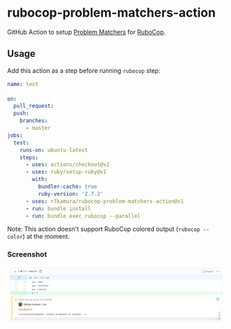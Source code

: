 # rubocop-problem-matchers-action

GitHub Action to setup [Problem Matchers](https://github.com/actions/toolkit/blob/1cc56db0ff126f4d65aeb83798852e02a2c180c3/docs/problem-matchers.md) for [RuboCop](https://github.com/rubocop-hq/rubocop).

## Usage

Add this action as a step before running `rubocop` step:

```yaml
name: test

on:
  pull_request:
  push:
    branches:
      - master
jobs:
  test:
    runs-on: ubuntu-latest
    steps:
      - uses: actions/checkout@v2
      - uses: ruby/setup-ruby@v1
        with:
          bundler-cache: true
          ruby-version: '2.7.2'
      - uses: r7kamura/rubocop-problem-matchers-action@v1
      - run: bundle install
      - run: bundle exec rubocop --parallel
```

Note: This action doesn't support RuboCop colored output (`rubocop --color`) at the moment.

### Screenshot

![screenshot](/images/screenshot.png)
